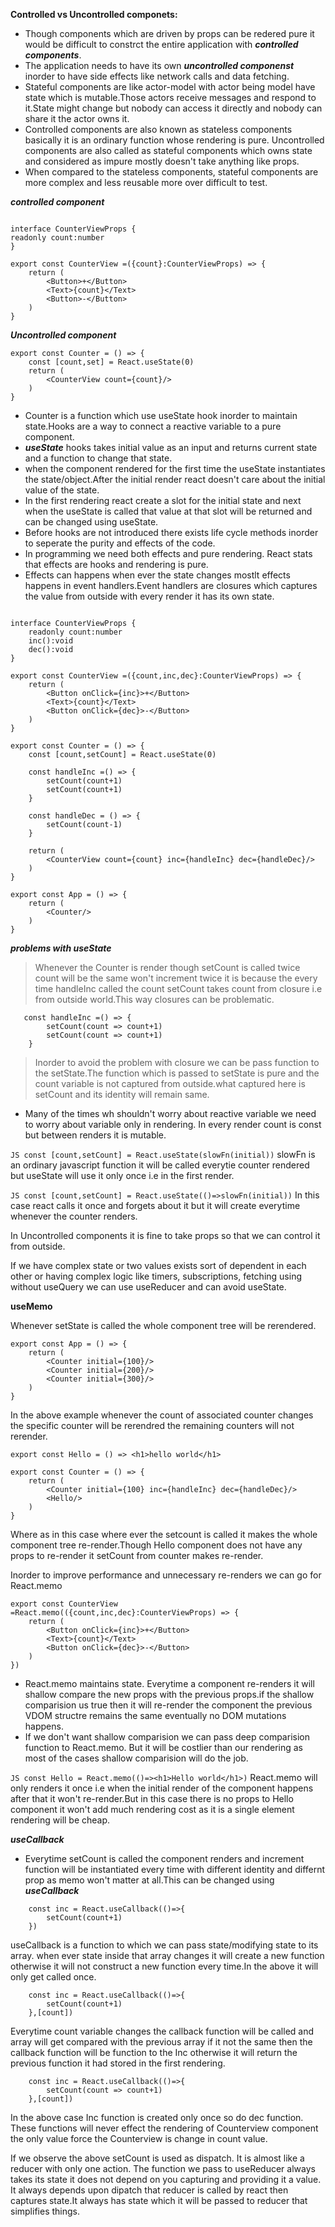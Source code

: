 **Controlled vs Uncontrolled componets:**

* Though components which are driven by props can be redered pure it would be difficult to constrct the entire application with ***controlled components***.
* The application needs to have its own ***uncontrolled componenst*** inorder to have side effects like network calls and data fetching.
* Stateful components are like actor-model with actor being model have state which is mutable.Those actors receive messages and respond to it.State might change but nobody can access it directly and nobody can share it the actor owns it.
* Controlled components are also known as stateless components basically it is an ordinary function whose rendering is pure. Uncontrolled components are also called as stateful components which owns state and  considered as impure mostly doesn't take anything like props.
* When compared to the stateless components, stateful components are more complex and less reusable more over difficult to test.

***controlled component***

```JS

interface CounterViewProps {
readonly count:number
}

export const CounterView =({count}:CounterViewProps) => {
    return (
        <Button>+</Button>
        <Text>{count}</Text>
        <Button>-</Button>
    )
}
```

***Uncontrolled component***

```JS
export const Counter = () => {
    const [count,set] = React.useState(0)
    return (
        <CounterView count={count}/>
    )
}
```
* Counter is a function which use useState hook inorder to maintain state.Hooks are a way to connect a reactive variable to a pure component.
* ***useState*** hooks takes initial value as an input and returns current state and a function to change that state.
* when the component rendered for the first time the useState instantiates the state/object.After the initial render react doesn't care about the initial value of the state.
* In the first rendering react create a slot for the initial state and next when the useState is called that value at that slot will be returned and can be changed using useState.
* Before hooks are not introduced there exists life cycle methods inorder to seperate the purity and effects of the code.
* In programming we need both effects and pure rendering. React stats that effects are hooks and rendering is pure.
* Effects can happens when ever the state changes mostlt effects happens in event handlers.Event handlers are closures which captures the value from outside with every render it has its own state.

```JS

interface CounterViewProps {
    readonly count:number
    inc():void
    dec():void
}

export const CounterView =({count,inc,dec}:CounterViewProps) => {
    return (
        <Button onClick={inc}>+</Button>
        <Text>{count}</Text>
        <Button onClick={dec}>-</Button>
    )
}

export const Counter = () => {
    const [count,setCount] = React.useState(0)

    const handleInc =() => {
        setCount(count+1)
        setCount(count+1)
    }

    const handleDec = () => {
        setCount(count-1)
    }

    return (
        <CounterView count={count} inc={handleInc} dec={handleDec}/>
    )
}

export const App = () => {
    return (
        <Counter/>
    )
}
```

***problems with useState***

> Whenever the Counter is render though setCount is called twice count will be the same won't increment twice it is because the every time handleInc called the count setCount takes count from closure i.e from outside world.This way closures can be problematic.

```JS
   const handleInc =() => {
        setCount(count => count+1)
        setCount(count => count+1)
    }
```

>Inorder to avoid the problem with closure we can be pass function to the setState.The function which is passed to setState is pure and the count variable is not captured from outside.what captured here is setCount and its identity will remain same.

* Many of the times wh shouldn't worry about reactive variable we need to worry about variable only in rendering. In every render count is const but between renders it is mutable.

```JS const [count,setCount] = React.useState(slowFn(initial))```     slowFn is an ordinary javascript function it will be called everytie counter rendered but useState will use it only once i.e in the first render.

```JS const [count,setCount] = React.useState(()=>slowFn(initial))``` In this case react calls it once and forgets about it but it will create everytime whenever the counter renders.

In Uncontrolled components it is fine to take props so that we can control it from outside.

If we have complex state or two values exists sort of dependent in each other or having complex logic like timers, subscriptions, fetching using without useQuery we can use useReducer and can avoid useState.

**useMemo**

Whenever setState is called the whole component tree will be rerendered.

```JS
export const App = () => {
    return (
        <Counter initial={100}/>
        <Counter initial={200}/>
        <Counter initial={300}/>
    )
}
```

In the above example whenever the count of associated counter changes the specific counter will be rerendred the remaining counters will not rerender.

```JS
export const Hello = () => <h1>hello world</h1>

export const Counter = () => {
    return (
        <Counter initial={100} inc={handleInc} dec={handleDec}/>
        <Hello/>
    )
}
```

Where as in this case where ever the setcount is called it makes the whole component tree re-render.Though Hello component does not have any props to re-render it setCount from counter makes re-render.

Inorder to improve performance and unnecessary re-renders we can go for React.memo

```JS
export const CounterView =React.memo(({count,inc,dec}:CounterViewProps) => {
    return (
        <Button onClick={inc}>+</Button>
        <Text>{count}</Text>
        <Button onClick={dec}>-</Button>
    )
})
```

* React.memo maintains state. Everytime a component re-renders it will shallow compare the new props with the previous props.if the shallow comparision us true then it will re-render the component the previous VDOM structre remains the same eventually no DOM mutations happens.
* If we don't want shallow comparision we can pass deep comparision function to React.memo. But it will be costlier than our rendering as most of the cases shallow comparision will do the job.

```JS const Hello = React.memo(()=><h1>Hello world</h1>)``` React.memo will only renders it once i.e when the initial render of the component happens after that it won't re-render.But in this case there is no props to Hello component it won't add much rendering cost as it is a single element rendering will be cheap.

***useCallback***

* Everytime setCount is called the component renders and increment function will be instantiated every time with different identity and differnt prop as memo won't matter at all.This can be changed using ***useCallback***

```JS 
    const inc = React.useCallback(()=>{
        setCount(count+1)
    })
```

useCallback is a function to which we can pass state/modifying state to its array. when ever state inside that array changes it will create a new function otherwise it will not construct a new function every time.In the above it will only get called once.

```JS 
    const inc = React.useCallback(()=>{
        setCount(count+1)
    },[count])
```

Everytime count variable changes the callback function will be called and array will get compared with the previous array if it not the same then the callback function will be function to the Inc otherwise it will return the previous function it had stored in the first rendering.

```JS 
    const inc = React.useCallback(()=>{
        setCount(count => count+1)
    },[count])
```

In the above case Inc function is created only once so do dec function. These functions will never effect the rendering of Counterview component the only value force the Counterview is change in count value.
 
If we observe the above setCount is used as dispatch. It is almost like a reducer with only one action. The function we pass to useReducer always takes its state it does not depend on you capturing and providing it a value. It always depends upon dipatch that reducer is called by react then captures state.It always has state which it will be passed to reducer that simplifies things.




